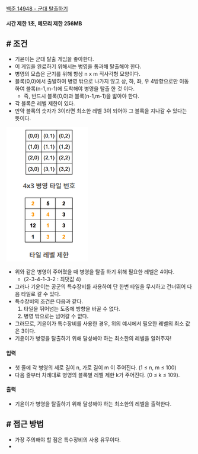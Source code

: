 
[백준 14948 - 군대 탈출하기](https://www.acmicpc.net/problem/14948)


#### **시간 제한 1초, 메모리 제한 256MB**


## **# 조건**

- 기윤이는 군대 탈출 게임을 좋아한다. 
- 이 게임을 완료하기 위해서는 병영을 통과해 탈출해야 한다. 
- 병영의 모습은 군기를 위해 항상 n x m 직사각형 모양이다.
- 블록(0,0)에서 출발하여 병영 밖으로 나가지 않고 상, 하, 좌, 우 4방향으로만 이동하여 블록(n-1,m-1)에 도착해야 병영을 탈출 한 것 이다. 
	- 즉, 반드시 블록(0,0)과 블록(n-1,m-1)을 밟아야 한다.
- 각 블록은 레벨 제한이 있다. 
- 만약 블록의 숫자가 3이라면 최소한 레벨 3이 되어야 그 블록을 지나갈 수 있다는 뜻이다.

![](assets/Pasted%20image%2020230721194013.png)

- 위와 같은 병영이 주어졌을 때 병영을 탈출 하기 위해 필요한 레벨은 4이다.
	- (2-3-4-1-3-2 : 최댓값 4)
- 그러나 기윤이는 공군의 특수장비를 사용하여 단 한번 타일을 무시하고 건너뛰어 다음 타일로 갈 수 있다.
- 특수장비의 조건은 다음과 같다.
	1. 타일을 뛰어넘는 도중에 방향을 바꿀 수 없다.
	2. 병영 밖으로는 넘어갈 수 없다.
- 그러므로, 기윤이가 특수장비를 사용한 경우, 위의 예시에서 필요한 레벨의 최소 값은 3이다.
- 기윤이가 병영을 탈출하기 위해 달성해야 하는 최소한의 레벨을 알려주자!


#### **입력**
- 첫 줄에 각 병영의 세로 길이 n, 가로 길이 m 이 주어진다. (1 ≤ n, m ≤ 100)
- 다음 줄부터 차례대로 병영의 블록별 레벨 제한 k가 주어진다. (0 ≤ k ≤ 109).


#### **출력**
- 기윤이가 병영을 탈출하기 위해 달성해야 하는 최소한의 레벨을 출력한다.


## **# 접근 방법**

- 가장 주의해야 할 점은 특수장비의 사용 유무이다.
- 